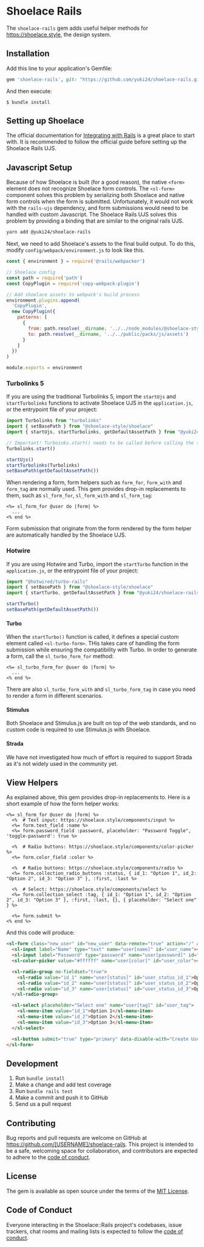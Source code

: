 # Shoelace Rails

The `shoelace-rails` gem adds useful helper methods for https://shoelace.style, the design system.

## Installation

Add this line to your application's Gemfile:

```ruby
gem 'shoelace-rails', git: "https://github.com/yuki24/shoelace-rails.git"
```

And then execute:

```
$ bundle install
```

## Setting up Shoelace

The official documentation for [Integrating with Rails](https://shoelace.style/tutorials/integrating-with-rails) is a
great place to start with. It is recommended to follow the official guide before setting up the Shoelace Rails UJS.

## Javascript Setup

Because of how Shoelace is built (for a good reason), the native `<form>` element does not recognize Shoelace form
controls. The `<sl-form>` component solves this problem by serializing both Shoelace and native form controls when
the form is submitted. Unfortunately, it would not work with the `rails-ujs` dependency, and form submissions would
need to be handled with custom Javascript. The Shoelace Rails UJS solves this problem by providing a binding that are
similar to the original rails UJS.

```sh
yarn add @yuki24/shoelace-rails
```

Next, we need to add Shoelace's assets to the final build output. To do this, modify `config/webpack/environment.js`
to look like this.

```js
const { environment } = require('@rails/webpacker')

// Shoelace config
const path = require('path')
const CopyPlugin = require('copy-webpack-plugin')

// Add shoelace assets to webpack's build process
environment.plugins.append(
  'CopyPlugin',
  new CopyPlugin({
    patterns: [
      {
        from: path.resolve(__dirname, '../../node_modules/@shoelace-style/shoelace/dist/assets'),
        to: path.resolve(__dirname, '../../public/packs/js/assets')
      }
    ]
  })
)

module.exports = environment
```

### Turbolinks 5

If you are using the traditional Turbolinks 5, import the `startUjs` and `startTurbolinks` functions to activate
Shoelace UJS in the `application.js`, or the entrypoint file of your project:

```js
import Turbolinks from "turbolinks"
import { setBasePath } from "@shoelace-style/shoelace"
import { startUjs, startTurbolinks, getDefaultAssetPath } from "@yuki24/shoelace-rails"

// Important! Turboinks.start() needs to be called before calling the startTurbolinks function:
Turbolinks.start()

startUjs()
startTurbolinks(Turbolinks)
setBasePath(getDefaultAssetPath())
```

When rendering a form, form helpers such as `form_for`, `form_with` and `form_tag` are normally used. This gem
provides drop-in replacements to them, such as `sl_form_for`, `sl_form_with` and `sl_form_tag`:

```erb
<%= sl_form_for @user do |form| %>
  ...
<% end %>
```

Form submission that originate from the form rendered by the form helper are automatically handled by the Shoelace UJS.

### Hotwire

If you are using Hotwire and Turbo, import the `startTurbo` function in the `application.js`, or the entrypoint file
of your project:

```js
import "@hotwired/turbo-rails"
import { setBasePath } from "@shoelace-style/shoelace"
import { startTurbo, getDefaultAssetPath } from "@yuki24/shoelace-rails"

startTurbo()
setBasePath(getDefaultAssetPath())
```

#### Turbo

When the `startTurbo()` function is called, it defines a special custom element called `<sl-turbo-form>`. THis takes
care of handling the form submission while ensuring the compatibility with Turbo. In order to generate a form,
call the `sl_turbo_form_for` method:

```erb
<%= sl_turbo_form_for @user do |form| %>
  ...
<% end %>
```

There are also `sl_turbo_form_with` and `sl_turbo_form_tag` in case you need to render a form in different scenarios.

#### Stimulus

Both Shoelace and Stimulus.js are built on top of the web standards, and no custom code is required to use
Stimulus.js with Shoelace.

#### Strada

We have not investigated how much of effort is required to support Strada as it's not widely used in the community
yet.

## View Helpers

As explained above, this gem provides drop-in replacements to. Here is a short example of how the form helper works:

```erb
<%= sl_form_for @user do |form| %>
  <%  # Text input: https://shoelace.style/components/input %>
  <%= form.text_field :name %>
  <%= form.password_field :password, placeholder: "Password Toggle", 'toggle-password': true %>

  <%  # Radio buttons: https://shoelace.style/components/color-picker %>
  <%= form.color_field :color %>

  <%  # Radio buttons: https://shoelace.style/components/radio %>
  <%= form.collection_radio_buttons :status, { id_1: "Option 1", id_2: "Option 2", id_3: "Option 3" }, :first, :last %>

  <%  # Select: https://shoelace.style/components/select %>
  <%= form.collection_select :tag, { id_1: "Option 1", id_2: "Option 2", id_3: "Option 3" }, :first, :last, {}, { placeholder: "Select one" } %>

  <%= form.submit %>
<% end %>
```

And this code will produce:

```html
<sl-form class="new_user" id="new_user" data-remote="true" action="/" accept-charset="UTF-8" method="post">
  <sl-input label="Name" type="text" name="user[name]" id="user_name"></sl-input>
  <sl-input label="Password" type="password" name="user[password]" id="user_password"></sl-input>
  <sl-color-picker value="#ffffff" name="user[color]" id="user_color"></sl-color-picker>

  <sl-radio-group no-fieldset="true">
    <sl-radio value="id_1" name="user[status]" id="user_status_id_1">Option 1</sl-radio>
    <sl-radio value="id_2" name="user[status]" id="user_status_id_2">Option 2</sl-radio>
    <sl-radio value="id_3" name="user[status]" id="user_status_id_3">Option 3</sl-radio>
  </sl-radio-group>

  <sl-select placeholder="Select one" name="user[tag]" id="user_tag">
    <sl-menu-item value="id_1">Option 1</sl-menu-item>
    <sl-menu-item value="id_2">Option 2</sl-menu-item>
    <sl-menu-item value="id_3">Option 3</sl-menu-item>
  </sl-select>

  <sl-button submit="true" type="primary" data-disable-with="Create User">Create User</sl-button>
</sl-form>
```

## Development

 1. Run `bundle install`
 2. Make a change and add test coverage
 3. Run `bundle rails test`
 4. Make a commit and push it to GitHub
 5. Send us a pull request

## Contributing

Bug reports and pull requests are welcome on GitHub at https://github.com/[USERNAME]/shoelace-rails. This project is
intended to be a safe, welcoming space for collaboration, and contributors are expected to adhere to the
[code of conduct](https://github.com/[USERNAME]/shoelace-rails/blob/master/CODE_OF_CONDUCT.md).

## License

The gem is available as open source under the terms of the [MIT License](https://opensource.org/licenses/MIT).

## Code of Conduct

Everyone interacting in the Shoelace::Rails project's codebases, issue trackers, chat rooms and mailing lists is
expected to follow the [code of conduct](https://github.com/[USERNAME]/shoelace-rails/blob/master/CODE_OF_CONDUCT.md).
